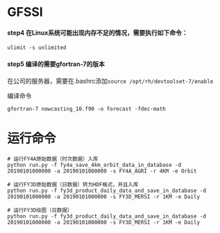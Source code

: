 # GFSSI

#### step4 在Linux系统可能出现内存不足的情况，需要执行如下命令：

`ulimit -s unlimited`

#### step5 编译的需要gfortran-7的版本

在公司的服务器，需要在.bashrc添加`source /opt/rh/devtoolset-7/enable`

编译命令

`gfortran-7 nowcasting_10.f90 -o forecast -fdec-math`


# 运行命令
```shell script
# 运行FY4A原始数据（时次数据）入库 
python run.py -f fy4a_save_4km_orbit_data_in_database -d 20190101000000 -a 20190101000000 -s FY4A_AGRI -r 4KM -e Orbit

# 运行FY3D原始数据（日数据）转为HDF格式，并且入库
python run.py -f fy3d_product_daily_data_and_save_in_database -d 20190101000000 -a 20190101000000 -s FY3D_MERSI -r 1KM -e Daily

# 运行FY3D绘图（日数据）
python run.py -f fy3d_product_daily_data_and_save_in_database -d 20190101000000 -a 20190101000000 -s FY3D_MERSI -r 1KM -e Daily
```